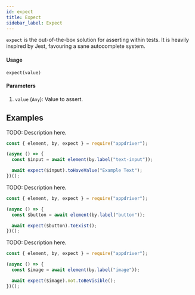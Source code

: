 ```yaml
---
id: expect
title: Expect
sidebar_label: Expect
---
```


`expect` is the out-of-the-box solution for asserting within tests. It is heavily inspired by Jest, favouring a sane autocomplete system.

#### Usage

```text
expect(value)
```

#### Parameters

1. `value` (`Any`): Value to assert.

## Examples

TODO: Description here.

```javascript
const { element, by, expect } = require("appdriver");

(async () => {
  const $input = await element(by.label("text-input"));

  await expect($input).toHaveValue("Example Text");
})();
```

TODO: Description here.

```javascript
const { element, by, expect } = require("appdriver");

(async () => {
  const $button = await element(by.label("button"));

  await expect($button).toExist();
})();
```

TODO: Description here.

```javascript
const { element, by, expect } = require("appdriver");

(async () => {
  const $image = await element(by.label("image"));

  await expect($image).not.toBeVisible();
})();
```